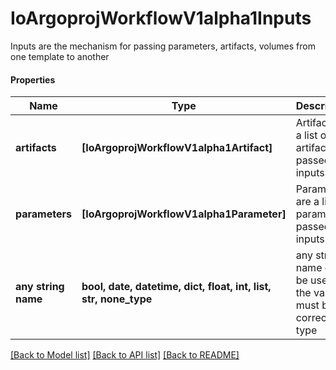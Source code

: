 # IoArgoprojWorkflowV1alpha1Inputs

Inputs are the mechanism for passing parameters, artifacts, volumes from one template to another

#### Properties
Name | Type | Description | Notes
------------ | ------------- | ------------- | -------------
**artifacts** | **[IoArgoprojWorkflowV1alpha1Artifact]** | Artifact are a list of artifacts passed as inputs | [optional] 
**parameters** | **[IoArgoprojWorkflowV1alpha1Parameter]** | Parameters are a list of parameters passed as inputs | [optional] 
**any string name** | **bool, date, datetime, dict, float, int, list, str, none_type** | any string name can be used but the value must be the correct type | [optional]

[[Back to Model list]](../README.md#documentation-for-models) [[Back to API list]](../README.md#documentation-for-api-endpoints) [[Back to README]](../README.md)

